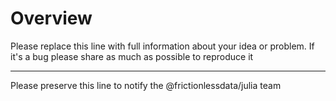 # Overview

Please replace this line with full information about your idea or problem. If it's a bug please share as much as possible to reproduce it

---

Please preserve this line to notify the @frictionlessdata/julia team
